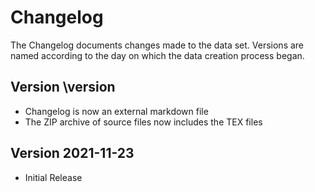 # Changelog

The Changelog documents changes made to the data set. Versions are named according to the day on which the data creation process began.




## Version \version

- Changelog is now an external markdown file
- The ZIP archive of source files now includes the TEX files



## Version 2021-11-23

- Initial Release


